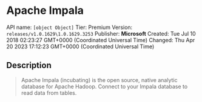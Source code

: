 # Apache Impala
API name: `[object Object]`
Tier: Premium
Version: `releases/v1.0.1629\1.0.1629.3253`
Publisher: **Microsoft**
Created: Tue Jul 10 2018 02:23:27 GMT+0000 (Coordinated Universal Time)
Changed: Thu Apr 20 2023 17:12:23 GMT+0000 (Coordinated Universal Time)

## Description
> Apache Impala (incubating) is the open source, native analytic database for Apache Hadoop.  Connect to your Impala database to read data from tables.
